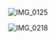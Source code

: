 ![IMG_0125](https://github.com/user-attachments/assets/368c69aa-0647-4c4b-bb0a-3b8cb06912fe)


![IMG_0218](https://github.com/user-attachments/assets/97de112b-b9d4-461a-82d9-3f92c16874cb)
